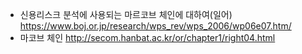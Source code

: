 
* 신용리스크 분석에 사용되는 마르코브 체인에 대하여(일어) https://www.boj.or.jp/research/wps_rev/wps_2006/wp06e07.htm/
* 마코브 체인 http://secom.hanbat.ac.kr/or/chapter1/right04.html 
